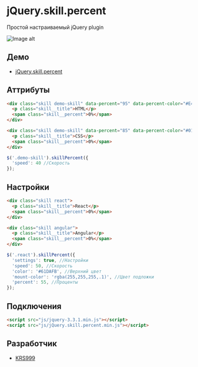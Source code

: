 # jQuery.skill.percent
Простой настраиваемый jQuery plugin

![Image alt](https://pp.userapi.com/c851416/v851416584/b6a89/eMHDAmK8Hys.jpg)

## Демо
* [jQuery.skill.percent](https://krs999.github.io/jQuery.skill.percent/)

## Аттрибуты

```html
<div class="skill demo-skill" data-percent="95" data-percent-color="#E44D26" data-percent-mount-color="rgba(255,255,255,.1)">
  <p class="skill__title">HTML</p>
  <span class="skill__percent">0%</span>
</div>

<div class="skill demo-skill" data-percent="85" data-percent-color="#0170BA" data-percent-mount-color="rgba(255,255,255,.1)">
  <p class="skill__title">CSS</p>
  <span class="skill__percent">0%</span>
</div>
```

```javascript
$('.demo-skill').skillPercent({
  'speed': 40 //Скорость
});
```
## Настройки

```html
<div class="skill react">
  <p class="skill__title">React</p>
  <span class="skill__percent">0%</span>
</div>

<div class="skill angular">
  <p class="skill__title">Angular</p>
  <span class="skill__percent">0%</span>
</div>
```

```javascript
$('.react').skillPercent({
  'settings': true, //Настройки
  'speed': 50, //Скорость
  'color': '#61DAFB', //Верхний цвет
  'mount-color': 'rgba(255,255,255,.1)', //Цвет подложки
  'percent': 55, //Проценты
});
```
## Подключения

```html
<script src="js/jquery-3.3.1.min.js"></script>
<script src="js/jQuery.skill.percent.min.js"></script>
```

## Разработчик
* [KRS999](https://vk.com/krs999)
